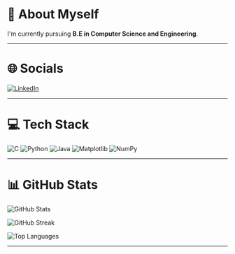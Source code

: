 # 🧠 About Myself
I'm currently pursuing **B.E in Computer Science and Engineering**.

---

# 🌐 Socials
[![LinkedIn](https://img.shields.io/badge/LinkedIn-blue?logo=linkedin&logoColor=white)](https://www.linkedin.com/in/sinchana-d-r-b61651280/)

---

# 💻 Tech Stack
![C](https://img.shields.io/badge/C-blue?logo=c&logoColor=white)
![Python](https://img.shields.io/badge/Python-3670A0?logo=python&logoColor=ffdd54)
![Java](https://img.shields.io/badge/Java-orange?logo=java&logoColor=white)
![Matplotlib](https://img.shields.io/badge/Matplotlib-11557c?logo=plotly&logoColor=white)
![NumPy](https://img.shields.io/badge/Numpy-013243?logo=numpy&logoColor=white)

---

# 📊 GitHub Stats
![GitHub Stats](https://github-readme-stats.vercel.app/api?username=Sinchana-DR&show_icons=true&theme=radical)

![GitHub Streak](https://github-readme-streak-stats.herokuapp.com?user=Sinchana-DR&theme=radical&hide_border=false)

![Top Languages](https://github-readme-stats.vercel.app/api/top-langs/?username=Sinchana-DR&layout=compact&theme=radical)

---

